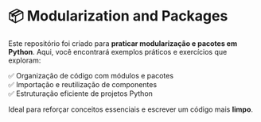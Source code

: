 # 📦 Modularization and Packages  

Este repositório foi criado para **praticar modularização e pacotes em Python**. Aqui, você encontrará exemplos práticos e exercícios que exploram:  

✅ Organização de código com módulos e pacotes  
✅ Importação e reutilização de componentes  
✅ Estruturação eficiente de projetos Python  

Ideal para reforçar conceitos essenciais e escrever um código mais **limpo**.   
